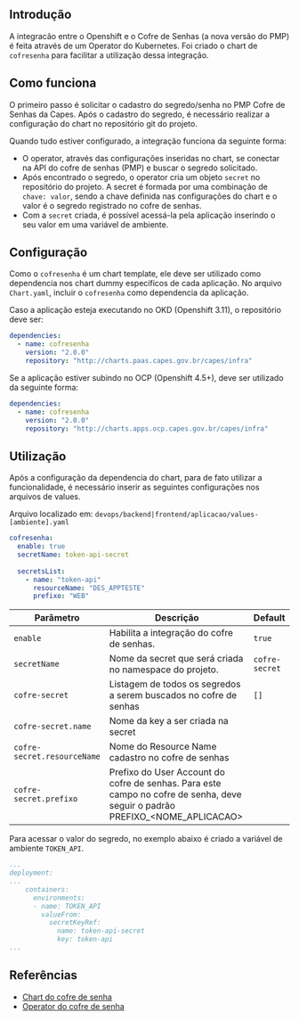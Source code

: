 ## Introdução

A integracão entre o Openshift e o Cofre de Senhas (a nova versão do PMP) é feita através de um Operator do Kubernetes. 
Foi criado o chart de `cofresenha` para facilitar a utilização dessa integração.

## Como funciona

O primeiro passo é solicitar o cadastro do segredo/senha no PMP Cofre de Senhas da Capes. 
Após o cadastro do segredo, é necessário realizar a configuração do chart no repositório git do projeto.

Quando tudo estiver configurado, a integração funciona da seguinte forma:
- O operator, através das configurações inseridas no chart, se conectar na API do cofre de senhas (PMP) e buscar o segredo solicitado.
- Após encontrado o segredo, o operator cria um objeto `secret` no repositório do projeto. A secret é formada por uma combinação de `chave: valor`, sendo a chave definida nas configurações do chart e o valor é o segredo registrado no cofre de senhas.
- Com a `secret` criada, é possível acessá-la pela aplicação inserindo o seu valor em uma variável de ambiente.

## Configuração
Como o `cofresenha` é um chart template, ele deve ser utilizado como dependencia nos chart dummy específicos de cada aplicação. No arquivo `Chart.yaml`, incluir o `cofresenha` como dependencia da aplicação.

Caso a aplicação esteja executando no OKD (Openshift 3.11), o repositório deve ser:

```yaml
dependencies:
  - name: cofresenha
    version: "2.0.0"
    repository: "http://charts.paas.capes.gov.br/capes/infra"
```

Se a aplicação estiver subindo no OCP (Openshift 4.5+), deve ser utilizado da seguinte forma:

```yaml
dependencies:
  - name: cofresenha
    version: "2.0.0"
    repository: "http://charts.apps.ocp.capes.gov.br/capes/infra"
```

## Utilização

Após a configuração da dependencia do chart, para de fato utilizar a funcionalidade, é necessário inserir as seguintes configurações nos arquivos de values. 

Arquivo localizado em: `devops/backend|frontend/aplicacao/values-[ambiente].yaml`

```yaml
cofresenha:
  enable: true
  secretName: token-api-secret
    
  secretsList:
    - name: "token-api"
      resourceName: "DES_APPTESTE"
      prefixo: "WEB"
```


| Parâmetro                                    | Descrição                                                                                    | Default                                              |
| -------------------------------------------- | -------------------------------------------------------------------------------------------- | ---------------------------------------------------- |
| `enable`                                     | Habilita a integração do cofre de senhas.                                                    | `true`                                               |
| `secretName`                                 | Nome da secret que será criada no namespace do projeto.                                      | `cofre-secret`                                          |
| `cofre-secret`                               | Listagem de todos os segredos a serem buscados no cofre de senhas                             | `[]`                                                 |
| `cofre-secret.name`                          | Nome da key a ser criada na secret                                                                    | ` `                                                 |
| `cofre-secret.resourceName`                  | Nome do Resource Name cadastro no cofre de senhas                                                                    | ` `                                                 |
| `cofre-secret.prefixo`                       | Prefixo do User Account do cofre de senhas. Para este campo no cofre de senha, deve seguir o padrão PREFIXO_<NOME_APLICACAO>                                                                    | ` `                                                 |


Para acessar o valor do segredo, no exemplo abaixo é criado a variável de ambiente `TOKEN_API`.

```yaml
...
deployment:
...
    containers:
      environments:
      - name: TOKEN_API
        valueFrom:
          secretKeyRef:
            name: token-api-secret
            key: token-api
...
```

## Referências
- [Chart do cofre de senha](https://git.capes.gov.br/cgs/DEVOPS/helm/chart-cofresenha)
- [Operator do cofre de senha](https://git.capes.gov.br/cgs/DEVOPS/helm/chart-cofresenha-operator)